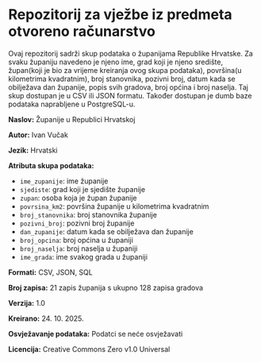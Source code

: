 # Repozitorij za vježbe iz predmeta otvoreno računarstvo
Ovaj repozitorij sadrži skup podataka o županijama Republike Hrvatske. Za svaku županiju navedeno je njeno ime, grad koji je njeno središte, župan(koji je bio za vrijeme kreiranja ovog skupa podataka), površina(u kilometrima kvadratnim), broj stanovnika, pozivni broj, datum kada se obilježava dan županije, popis svih gradova, broj općina i broj naselja. Taj skup dostupan je u CSV ili JSON formatu. Također dostupan je dumb baze podataka naprabljene u PostgreSQL-u.

**Naslov:** Županije u Republici Hrvatskoj

**Autor:** Ivan Vučak

**Jezik:** Hrvatski

**Atributa skupa podataka:**  
- `ime_zupanije`: ime županije
- `sjediste`: grad koji je sjedište županije
- `zupan`: osoba koja je župan županije
- `povrsina_km2`: površina županije u kilometrima kvadratnim
- `broj_stanovnika`: broj stanovnika županije
- `pozivni_broj`: pozivni broj županije
- `dan_zupanije`: datum kada se obilježava dan županije
- `broj_opcina`: broj općina u županiji
- `broj_naselja`: broj naselja u županiji
- `ime_grada`: ime svakog grada u županiji

**Formati:** CSV, JSON, SQL

**Broj zapisa:** 21 zapis županija s ukupno 128 zapisa gradova

**Verzija:** 1.0

**Kreirano:** 24. 10. 2025.

**Osvježavanje podataka:** Podatci se neće osvježavati

**Licencija:** Creative Commons Zero v1.0 Universal
